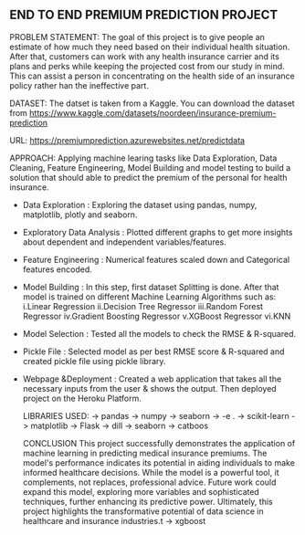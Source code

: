 ## END TO END PREMIUM PREDICTION PROJECT


PROBLEM STATEMENT:
The goal of this project is to give people an estimate of how much they need based on their individual health situation. After that, customers can work with any health insurance carrier and its plans and perks while keeping the projected cost from our study in mind. This can assist a person in concentrating on the health side of an insurance policy rather han the ineffective part.

DATASET: The datset is taken from a Kaggle. You can download the dataset from https://www.kaggle.com/datasets/noordeen/insurance-premium-prediction

URL: https://premiumprediction.azurewebsites.net/predictdata

APPROACH:
Applying machine learing tasks like Data Exploration, Data Cleaning, Feature Engineering, Model Building and model testing to build a solution that should able to predict the premium of the personal for health insurance.
- Data Exploration : Exploring the dataset using pandas, numpy, matplotlib, plotly and seaborn.
- Exploratory Data Analysis : Plotted different graphs to get more insights about dependent and independent variables/features.
- Feature Engineering : Numerical features scaled down and Categorical features encoded.
- Model Building : In this step, first dataset Splitting is done. After that model is trained on different Machine Learning Algorithms such as:
i.Linear Regression
ii.Decision Tree Regressor
iii.Random Forest Regressor
iv.Gradient Boosting Regressor
v.XGBoost Regressor
vi.KNN
- Model Selection : Tested all the models to check the RMSE & R-squared.
- Pickle File : Selected model as per best RMSE score & R-squared and created pickle file using pickle library.
- Webpage &Deployment : Created a web application that takes all the necessary inputs from the user & shows the output. Then deployed project on the Heroku Platform.

  LIBRARIES USED:
-> pandas
-> numpy
-> seaborn
-> -e .
-> scikit-learn
-> matplotlib
-> Flask
-> dill
-> seaborn
-> catboos


  CONCLUSION
This project successfully demonstrates the application of machine learning in predicting medical insurance premiums. The model's performance indicates its potential in aiding individuals to make informed healthcare decisions. While the model is a powerful tool, it complements, not replaces, professional advice. Future work could expand this model, exploring more variables and sophisticated techniques, further enhancing its predictive power. Ultimately, this project highlights the transformative potential of data science in healthcare and insurance industries.t
-> xgboost
